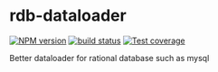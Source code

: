 # rdb-dataloader

[![NPM version][npm-image]][npm-url]
[![build status][travis-image]][travis-url]
[![Test coverage][coveralls-image]][coveralls-url]

Better dataloader for rational database such as mysql

[npm-image]: https://img.shields.io/npm/v/rdb-dataloader.svg?style=flat-square
[npm-url]: https://npmjs.org/package/rdb-dataloader
[travis-image]: https://img.shields.io/travis/luckydrq/rdb-dataloader/master.svg?style=flat-square
[travis-url]: https://travis-ci.org/luckydrq/rdb-dataloader
[coveralls-image]: https://img.shields.io/coveralls/luckydrq/rdb-dataloader/master.svg?style=flat-square
[coveralls-url]: https://coveralls.io/r/luckydrq/rdb-dataloader?branch=master
